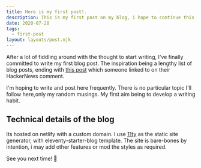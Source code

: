 ```yaml
---
title: Here is my first post!.
description: This is my first post on my blog, i hope to continue this blog ritual.
date: 2020-07-20
tags:
  - first-post
layout: layouts/post.njk
---
```

After a lot of fiddling around with the thought to start writing, I've finally committed to write my first blog post. The inspiration  being a lengthy list of blog posts, ending with [this post](https://sheep.horse/2017/4/so_you_want_to_start_an_unpopular_blog.html) which someone linked to on their HackerNews comment.

I'm hoping to write and post here frequently. There is no  particular topic I'll follow here,only my random musings. My first aim  being to develop a writing habit.

## Technical details of the blog

Its hosted on netlify with a custom domain. I use [11ty](https://11ty.dev) as the static site generator, with eleventy-starter-blog template.
The site is bare-bones by intention, i may add other features or mod the styles as required.

See you next time! 👀
